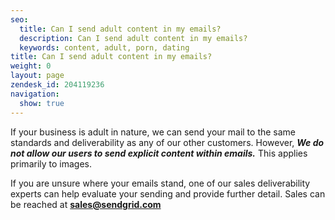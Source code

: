 ```yaml
---
seo:
  title: Can I send adult content in my emails?
  description: Can I send adult content in my emails?
  keywords: content, adult, porn, dating
title: Can I send adult content in my emails?
weight: 0
layout: page
zendesk_id: 204119236
navigation:
  show: true
---
```


If your business is adult in nature, we can send your mail to the same standards and deliverability as any of our other customers. However, **_We do not allow our users to send explicit content within emails._** This applies primarily to images.

If you are unsure where your emails stand, one of our sales deliverability experts can help evaluate your sending and provide further detail. Sales can be reached at  **sales@sendgrid.com**

